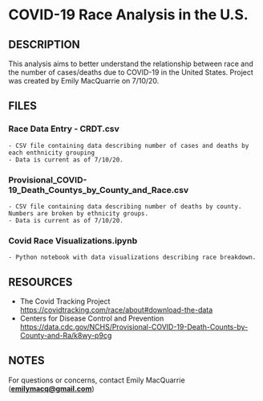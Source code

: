 # COVID-19 Race Analysis in the U.S.

## DESCRIPTION
This analysis aims to better understand the relationship between race
and the number of cases/deaths due to COVID-19 in the United States.
Project was created by Emily MacQuarrie on 7/10/20. 


## FILES
### Race Data Entry - CRDT.csv
    - CSV file containing data describing number of cases and deaths by 
    each enthnicity grouping
    - Data is current as of 7/10/20.

### Provisional_COVID-19_Death_Countys_by_County_and_Race.csv
    - CSV file containing data describing number of deaths by county.
    Numbers are broken by ethnicity groups.
    - Data is current as of 7/10/20.
  
### Covid Race Visualizations.ipynb
    - Python notebook with data visualizations describing race breakdown.
    
## RESOURCES
- The Covid Tracking Project
https://covidtracking.com/race/about#download-the-data
- Centers for Disease Control and Prevention
https://data.cdc.gov/NCHS/Provisional-COVID-19-Death-Counts-by-County-and-Ra/k8wy-p9cg


## NOTES
For questions or concerns, contact Emily MacQuarrie (**emilymacq@gmail.com**)

